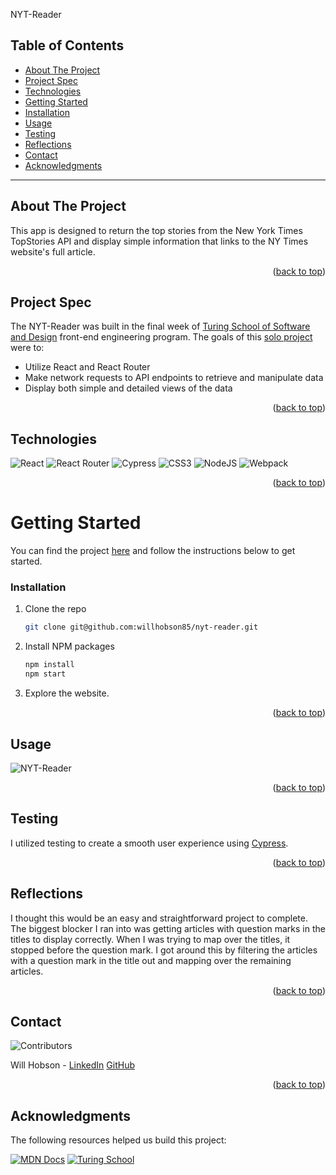 <a name="readme-top"></a>

NYT-Reader

## Table of Contents

- [About The Project](#about-the-project)
- [Project Spec](#project-spec)
- [Technologies](#technologies)
- [Getting Started](#getting-started)
- [Installation](#installation)
- [Usage](#usage)
- [Testing](#testing)
- [Reflections](#reflections)
- [Contact](#contact)
- [Acknowledgments](#acknowledgments)

---

## About The Project

This app is designed to return the top stories from the New York Times TopStories API and display simple information that links to the NY Times website's full article.

<p align="right">(<a href="#readme-top">back to top</a>)</p>

## Project Spec

The NYT-Reader was built in the final week of [Turing School of Software and Design](https://turing.edu/) front-end engineering program. The goals of this [solo project](https://frontend.turing.edu/projects/module-3/showcase.html) were to:

- Utilize React and React Router
- Make network requests to API endpoints to retrieve and manipulate data
- Display both simple and detailed views of the data

<p align="right">(<a href="#readme-top">back to top</a>)</p>

## Technologies

![React](https://img.shields.io/badge/React-20232A?style=for-the-badge&logo=react&logoColor=61DAFB)
![React Router](https://img.shields.io/badge/React_Router-CA4245?style=for-the-badge&logo=react-router&logoColor=white)
![Cypress](https://img.shields.io/badge/-cypress-%23E5E5E5?style=for-the-badge&logo=cypress&logoColor=058a5e)
![CSS3](https://img.shields.io/badge/css3-%231572B6.svg?style=for-the-badge&logo=css3&logoColor=white)
![NodeJS](https://img.shields.io/badge/node.js-6DA55F?style=for-the-badge&logo=node.js&logoColor=white)
![Webpack](https://img.shields.io/badge/webpack-%238DD6F9.svg?style=for-the-badge&logo=webpack&logoColor=black)

<p align="right">(<a href="#readme-top">back to top</a>)</p>

<!-- GETTING STARTED -->

# Getting Started

You can find the project [here](https://github.com/willhobson85/nyt-reader) and follow the instructions below to get started.

### Installation

1. Clone the repo
   ```sh
   git clone git@github.com:willhobson85/nyt-reader.git
   ```
2. Install NPM packages
   ```sh
   npm install
   npm start
   ```
3. Explore the website.

<p align="right">(<a href="#readme-top">back to top</a>)</p>

<!-- USAGE EXAMPLES -->

## Usage

![NYT-Reader](https://media.giphy.com/media/JetBvLAhrBGUnQD7Ff/giphy.gif)


<p align="right">(<a href="#readme-top">back to top</a>)</p>

## Testing

I utilized testing to create a smooth user experience using [Cypress](https://www.cypress.io/).

<p align="right">(<a href="#readme-top">back to top</a>)</p>

## Reflections

I thought this would be an easy and straightforward project to complete. The biggest blocker I ran into was getting articles with question marks in the titles to display correctly. When I was trying to map over the titles, it stopped before the question mark. I got around this by filtering the articles with a question mark in the title out and mapping over the remaining articles. 

<p align="right">(<a href="#readme-top">back to top</a>)</p>

<!-- CONTACT -->

## Contact

![Contributors][contributors-shield]

Will Hobson - [LinkedIn](https://www.linkedin.com/in/the-william-hobson/) [GitHub](https://github.com/willhobson85)

<p align="right">(<a href="#readme-top">back to top</a>)</p>

<!-- ACKNOWLEDGMENTS -->

## Acknowledgments

The following resources helped us build this project:

[![MDN Docs][mdn-shield]][mdn]
[![Turing School](https://img.shields.io/badge/Turing_School-030303?style=for-the-badge)](https://turing.edu/)


<!-- MARKDOWN LINKS & IMAGES -->
<!-- https://www.markdownguide.org/basic-syntax/#reference-style-links -->

[mdn-shield]: https://img.shields.io/badge/MDN_Web_Docs-black?style=for-the-badge&logo=mdnwebdocs&logoColor=white
[mdn]: https://developer.mozilla.org/en-US/
[contributors-shield]: https://img.shields.io/badge/Contributors-1-2ea44f?style=for-the-badge
